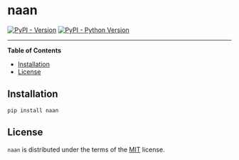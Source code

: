 # naan

[![PyPI - Version](https://img.shields.io/pypi/v/naan.svg)](https://pypi.org/project/naan)
[![PyPI - Python Version](https://img.shields.io/pypi/pyversions/naan.svg)](https://pypi.org/project/naan)

-----

**Table of Contents**

- [Installation](#installation)
- [License](#license)

## Installation

```console
pip install naan
```

## License

`naan` is distributed under the terms of the [MIT](https://spdx.org/licenses/MIT.html) license.
